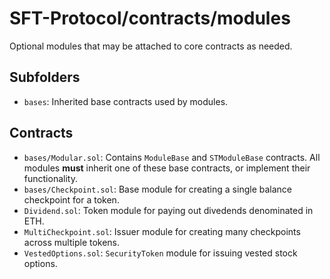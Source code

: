 # SFT-Protocol/contracts/modules

Optional modules that may be attached to core contracts as needed.

## Subfolders

* `bases`: Inherited base contracts used by modules.

## Contracts

* `bases/Modular.sol`: Contains `ModuleBase` and `STModuleBase` contracts. All modules **must** inherit one of these base contracts, or implement their functionality.
* `bases/Checkpoint.sol`: Base module for creating a single balance checkpoint for a token.
* `Dividend.sol`: Token module for paying out divedends denominated in ETH.
* `MultiCheckpoint.sol`: Issuer module for creating many checkpoints across multiple tokens.
* `VestedOptions.sol`: `SecurityToken` module for issuing vested stock options.
